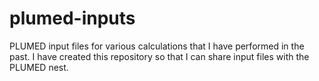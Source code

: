 # plumed-inputs
PLUMED input files for various calculations that I have performed in the past.  I have created this repository so that I can share input files with the PLUMED nest.
